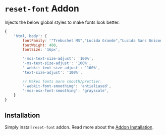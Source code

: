 # `reset-font` Addon

Injects the below global styles to make fonts look better.

```js
{
    'html, body': {
        fontFamily: '"Trebuchet MS","Lucida Grande","Lucida Sans Unicode","Lucida Sans",sans-serif',
        fontWeight: 400,
        fontSize: '16px',

        '-moz-text-size-adjust': '100%',
        '-ms-text-size-adjust': '100%',
        '-webkit-text-size-adjust': '100%',
        'text-size-adjust': '100%',

        // Makes fonts more smooth/prettier.
        '-webkit-font-smoothing': 'antialiased',
        '-moz-osx-font-smoothing': 'grayscale',
    }
}
```


## Installation

Simply install `reset-font` addon. Read more about the [Addon Installation](./Addons.md#addon-installation).
